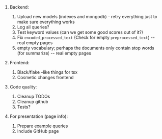 1. Backend:
   1. Upload new models (indexes and mongodb) - retry everything just to make sure everything works
   2. Log all queries?
   3. Test keyword values (can we get some good scores out of it?)
   4. Fix `encoded_processed_text` (Check for empty `preprocessed_text`) -- real empty pages
   5. empty vocabulary; perhaps the documents only contain stop words (for summarize) -- real empty pages

2. Frontend:
   1. Black/flake -like things for tsx
   3. Cosmetic changes frontend

3. Code quality:
   1. Cleanup TODOs
   2. Cleanup github
   3. Tests?

4. For presentation (page info):
   1. Prepare example queries
   2. Include GitHub page